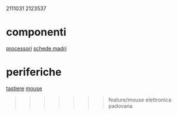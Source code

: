 2111031
2123537
# componenti
[processori](componenti/processori.md)
[schede madri](componenti/schede_madri.md)
# periferiche
[tastiere](periferiche/tastiere.md)
[mouse](periferiche/muouse.md)
>>>>>>> feature/mouse
elettronica padovana
